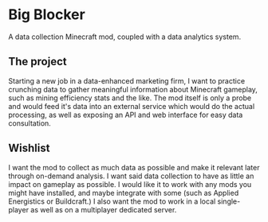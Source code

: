 # Big Blocker

A data collection Minecraft mod, coupled with a data analytics system.

## The project

Starting a new job in a data-enhanced marketing firm, I want to practice crunching data to gather meaningful information about Minecraft gameplay, such as mining efficiency stats and the like. The mod itself is only a probe and would feed it's data into an external service which would do the actual processing, as well as exposing an API and web interface for easy data consultation. 

## Wishlist

I want the mod to collect as much data as possible and make it relevant later through on-demand analysis. I want said data collection to have as little an impact on gameplay as possible. I would like it to work with any mods you might have installed, and maybe integrate with some (such as Applied Energistics or Buildcraft.)  I also want the mod to work in a local single-player as well as on a multiplayer dedicated server.
